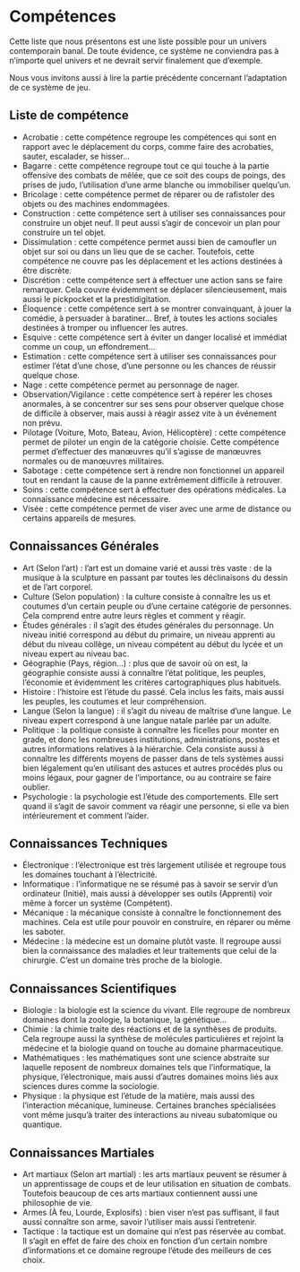 # Compétences

Cette liste que nous présentons est une liste possible pour un univers contemporain banal. De toute évidence, ce système ne conviendra pas à n’importe quel univers et ne devrait servir finalement que d’exemple.

Nous vous invitons aussi à lire la partie précédente concernant l’adaptation de ce système de jeu.

## Liste de compétence
* Acrobatie : cette compétence regroupe les compétences qui sont en rapport avec le déplacement du corps, comme faire des acrobaties, sauter, escalader, se hisser...
* Bagarre : cette compétence regroupe tout ce qui touche à la partie offensive des combats de mêlée, que ce soit des coups de poings, des prises de judo, l’utilisation d’une arme blanche ou immobiliser quelqu’un.
* Bricolage : cette compétence permet de réparer ou de rafistoler des objets ou des machines endommagées.
* Construction : cette compétence sert à utiliser ses connaissances pour construire un objet neuf. Il peut aussi s’agir de concevoir un plan pour construire un tel objet.
* Dissimulation : cette compétence permet aussi bien de camoufler un objet sur soi ou dans un lieu que de se cacher. Toutefois, cette compétence ne couvre pas les déplacement et les actions destinées à être discrète.
* Discrétion : cette compétence sert à effectuer une action sans se faire remarquer. Cela couvre évidemment se déplacer silencieusement, mais aussi le pickpocket et la prestidigitation.
* Éloquence : cette compétence sert à se montrer convainquant, à jouer la comédie, à persuader à baratiner... Bref, à toutes les actions sociales destinées à tromper ou influencer les autres.
* Esquive : cette compétence sert à éviter un danger localisé et immédiat comme un coup, un effondrement...
* Estimation : cette compétence sert à utiliser ses connaissances pour estimer l’état d’une chose, d’une personne ou les chances de réussir quelque chose.
* Nage : cette compétence permet au personnage de nager.
* Observation/Vigilance : cette compétence sert à repérer les choses anormales, à se concentrer sur ses sens pour observer quelque chose de difficile à observer, mais aussi à réagir assez vite à un événement non prévu.
* Pilotage (Voiture, Moto, Bateau, Avion, Hélicoptère) : cette compétence permet de piloter un engin de la catégorie choisie. Cette compétence permet d’effectuer des manœuvres qu’il s’agisse de manœuvres normales ou de manœuvres militaires.
* Sabotage : cette compétence sert à rendre non fonctionnel un appareil tout en rendant la cause de la panne extrêmement difficile à retrouver.
* Soins : cette compétence sert à effectuer des opérations médicales. La connaissance médecine est nécessaire.
* Visée : cette compétence permet de viser avec une arme de distance ou certains appareils de mesures.

## Connaissances Générales
* Art (Selon l’art) : l’art est un domaine varié et aussi très vaste : de la musique à la sculpture en passant par toutes les déclinaisons du dessin et de l’art corporel.
* Culture (Selon population) : la culture consiste à connaître les us et coutumes d’un certain peuple ou d’une certaine catégorie de personnes. Cela comprend entre autre leurs règles et comment y réagir.
* Études générales : il s’agit des études générales du personnage. Un niveau initié correspond au début du primaire, un niveau apprenti au début du niveau collège, un niveau compétent au début du lycée et un niveau expert au niveau bac.
* Géographie (Pays, région...) : plus que de savoir où on est, la géographie consiste aussi à connaître l’état politique, les peuples, l’économie et évidemment les critères cartographiques plus habituels.
* Histoire : l’histoire est l’étude du passé. Cela inclus les faits, mais aussi les peuples, les coutumes et leur compréhension.
* Langue (Selon la langue) : il s’agit du niveau de maîtrise d’une langue. Le niveau expert correspond à une langue natale parlée par un adulte.
* Politique : la politique consiste à connaître les ficelles pour monter en grade, et donc les nombreuses institutions, administrations, postes et autres informations relatives à la hiérarchie. Cela consiste aussi à connaître les différents moyens de passer dans de tels systèmes aussi bien légalement qu’en utilisant des astuces et autres procédés plus ou moins légaux, pour gagner de l’importance, ou au contraire se faire oublier.
* Psychologie : la psychologie est l’étude des comportements. Elle sert quand il s’agit de savoir comment va réagir une personne, si elle va bien intérieurement et comment l’aider.

## Connaissances Techniques

* Électronique : l’électronique est très largement utilisée et regroupe tous les domaines touchant à l’électricité.
* Informatique : l’informatique ne se résumé pas à savoir se servir d’un ordinateur (Initié), mais aussi à développer ses outils (Apprenti) voir même à forcer un système (Compétent).
* Mécanique : la mécanique consiste à connaître le fonctionnement des machines. Cela est utile pour pouvoir en construire, en réparer ou même les saboter.
* Médecine : la médecine est un domaine plutôt vaste. Il regroupe aussi bien la connaissance des maladies et leur traitements que celui de la chirurgie. C’est un domaine très proche de la biologie. 

## Connaissances Scientifiques
* Biologie : la biologie est la science du vivant. Elle regroupe de nombreux domaines dont la zoologie, la botanique, la génétique...
* Chimie : la chimie traite des réactions et de la synthèses de produits. Cela regroupe aussi la synthèse de molécules particulières et rejoint la médecine et la biologie quand on touche au domaine pharmaceutique.
* Mathématiques : les mathématiques sont une science abstraite sur laquelle reposent de nombreux domaines tels que l’informatique, la physique, l’électronique, mais aussi d’autres domaines moins liés aux sciences dures comme la sociologie.
* Physique : la physique est l’étude de la matière, mais aussi des l’interaction mécanique, lumineuse. Certaines branches spécialisées vont même jusqu’à traiter des interactions au niveau subatomique ou quantique.

## Connaissances Martiales
* Art martiaux (Selon art martial) : les arts martiaux peuvent se résumer à un apprentissage de coups et de leur utilisation en situation de combats. Toutefois beaucoup de ces arts martiaux contiennent aussi une philosophie de vie.
* Armes (À feu, Lourde, Explosifs) : bien viser n’est pas suffisant, il faut aussi connaître son arme, savoir l’utiliser mais aussi l’entretenir.
* Tactique : la tactique est un domaine qui n’est pas réservée au combat. Il s’agit en effet de faire des choix en fonction d’un certain nombre d’informations et ce domaine regroupe l’étude des meilleurs de ces choix.